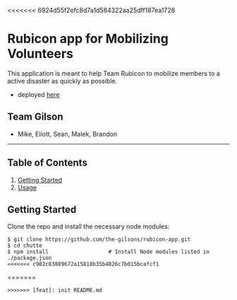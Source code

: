 <<<<<<< 6924d55f2efc8d7a1d584322aa25dff187ea1728
# Rubicon app for Mobilizing Volunteers

This application is meant to help Team Rubicon to mobilize members to a active disaster as quickly as possible.

- deployed [here](https://gilson.herokuapp.com)

## Team Gilson
- Mike, Eliott, Sean, Malek, Brandon


---

Table of Contents
-----------------
1. [Getting Started](#getting-started)
2. [Usage](#usage)


Getting Started 
---------------
Clone the repo and install the necessary node modules:

```shell
$ git clone https://github.com/the-gilsons/rubicon-app.git
$ cd chutte
$ npm install                   # Install Node modules listed in ./package.json
<<<<<<< c902c83889672a15818b35b4826c7b015bcafcf1
```
=======
```
>>>>>>> [feat]: init README.md
